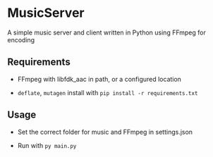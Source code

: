 # MusicServer

A simple music server and client written in Python using FFmpeg for encoding

## Requirements

- FFmpeg with libfdk_aac in path, or a configured location

- `deflate`, `mutagen` install with `pip install -r requirements.txt`

## Usage

- Set the correct folder for music and FFmpeg in settings.json

- Run with `py main.py`
